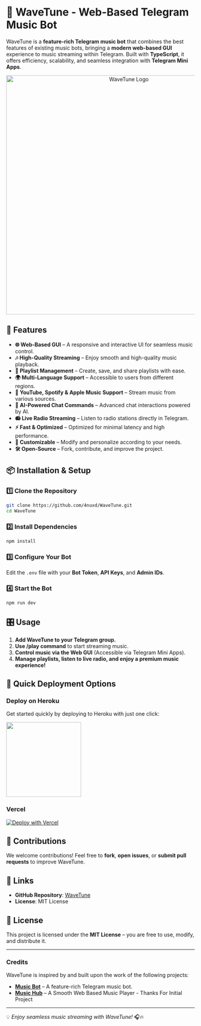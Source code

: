 # 🎵 WaveTune - Web-Based Telegram Music Bot

WaveTune is a **feature-rich Telegram music bot** that combines the best features of existing music bots, bringing a **modern web-based GUI** experience to music streaming within Telegram. Built with **TypeScript**, it offers efficiency, scalability, and seamless integration with **Telegram Mini Apps**.

<p align="center">
  <img src="wavetune.png" alt="WaveTune Logo" width="640">
</p>

## 🚀 Features
- **🌐 Web-Based GUI** – A responsive and interactive UI for seamless music control.
- **🎶 High-Quality Streaming** – Enjoy smooth and high-quality music playback.
- **📂 Playlist Management** – Create, save, and share playlists with ease.
- **🌍 Multi-Language Support** – Accessible to users from different regions.
- **🎵 YouTube, Spotify & Apple Music Support** – Stream music from various sources.
- **💬 AI-Powered Chat Commands** – Advanced chat interactions powered by AI.
- **📻 Live Radio Streaming** – Listen to radio stations directly in Telegram.
- **⚡ Fast & Optimized** – Optimized for minimal latency and high performance.
- **🔧 Customizable** – Modify and personalize according to your needs.
- **🛠️ Open-Source** – Fork, contribute, and improve the project.

## 📦 Installation & Setup

### 1️⃣ Clone the Repository
```bash
git clone https://github.com/4nuxd/WaveTune.git
cd WaveTune
```

### 2️⃣ Install Dependencies
```bash
npm install
```

### 3️⃣ Configure Your Bot
Edit the `.env` file with your **Bot Token**, **API Keys**, and **Admin IDs**.

### 4️⃣ Start the Bot
```bash
npm run dev
```

## 🎛️ Usage
1. **Add WaveTune to your Telegram group.**
2. **Use /play command** to start streaming music.
3. **Control music via the Web GUI** (Accessible via Telegram Mini Apps).
4. **Manage playlists, listen to live radio, and enjoy a premium music experience!**

## 🚀 Quick Deployment Options

### Deploy on Heroku
Get started quickly by deploying to Heroku with just one click:

<a href="https://dashboard.heroku.com/new?template=https://github.com/4nuxd/wavetune">
  <img src="https://img.shields.io/badge/Deploy%20To%20Heroku-red?style=for-the-badge&logo=heroku" width="200"/>
</a>

### Vercel  

[![Deploy with Vercel](https://vercel.com/button)](https://vercel.com/new/clone?repository-url=https://github.com/Tait4nXx/wavetune/)  

## 🤝 Contributions
We welcome contributions! Feel free to **fork**, **open issues**, or **submit pull requests** to improve WaveTune.

## 🔗 Links
- **GitHub Repository**: [WaveTune](https://github.com/4nuxd/WaveTune)
- **License**: MIT License

## 📜 License
This project is licensed under the **MIT License** – you are free to use, modify, and distribute it.

---

### Credits
WaveTune is inspired by and built upon the work of the following projects:
- **[Music Bot](https://github.com/4nuxd/tele-music/)** – A feature-rich Telegram music bot.
- **[Music Hub](https://github.com/r2hu1/MusicHub)** – A Smooth Web Based Music Player - Thanks For Initial Project

---

💡 *Enjoy seamless music streaming with WaveTune!* 🎧🔥
